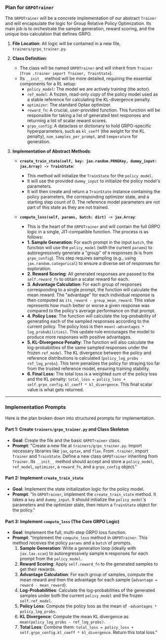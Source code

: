 ### Plan for `GRPOTrainer`

The `GRPOTrainer` will be a concrete implementation of our abstract `Trainer` and will encapsulate the logic for Group Relative Policy Optimization. Its main job is to orchestrate the sample generation, reward scoring, and the unique loss calculation that defines GRPO.

1.  **File Location**: All logic will be contained in a new file, `trainers/grpo_trainer.py`.

2.  **Class Definition**:
    *   The class will be named `GRPOTrainer` and will inherit from `Trainer` (`from .trainer import Trainer, TrainState`).
    *   Its `__init__` method will be more detailed, requiring the essential components for a RL setup:
        *   `policy_model`: The model we are actively training (the actor).
        *   `ref_model`: A frozen, read-only copy of the policy model used as a stable reference for calculating the KL-divergence penalty.
        *   `optimizer`: The standard Optax optimizer.
        *   `reward_fn`: A crucial, user-provided function. This function will be responsible for taking a list of generated text responses and returning a list of scalar reward scores.
        *   `grpo_config`: A dataclass or dictionary to hold GRPO-specific hyperparameters, such as `kl_coeff` (the weight for the KL penalty), `num_samples_per_prompt`, and `temperature` for generation.

3.  **Implementation of Abstract Methods**:

    *   **`create_train_state(self, key: jax.random.PRNGKey, dummy_input: jax.Array) -> TrainState`**:
        *   This method will initialize the `TrainState` for the `policy_model`.
        *   It will use the provided `dummy_input` to initialize the policy model's parameters.
        *   It will then create and return a `TrainState` instance containing the policy parameters, the corresponding optimizer state, and a starting step count of 0. The reference model parameters are not part of this state as they are not trained.

    *   **`compute_loss(self, params, batch: dict) -> jax.Array`**:
        *   This is the heart of the `GRPOTrainer` and will contain the full GRPO logic in a single, JIT-compatible function. The process is as follows:
        *   **1. Sample Generation**: For each prompt in the input `batch`, the function will use the `policy_model` (with the current `params`) to autoregressively generate a "group" of `N` responses (`N` is from `grpo_config`). This step requires sampling (e.g., using `jax.random.categorical`) to ensure a diverse set of responses for exploration.
        *   **2. Reward Scoring**: All generated responses are passed to the `self.reward_fn` to obtain a scalar reward for each.
        *   **3. Advantage Calculation**: For each group of responses corresponding to a single prompt, the function will calculate the mean reward. The "advantage" for each individual response is then computed as `its_reward - group_mean_reward`. This value represents how much better or worse a given response was compared to the policy's average performance on that prompt.
        *   **4. Policy Loss**: The function will calculate the log-probability of generating each of the sampled responses according to the current policy. The policy loss is then `mean(-advantages * log_probabilities)`. This update rule encourages the model to produce more responses with positive advantages.
        *   **5. KL-Divergence Penalty**: The function will also calculate the log-probabilities of the same sampled responses under the frozen `ref_model`. The KL divergence between the policy and reference distributions is calculated (`policy_log_probs - ref_log_probs`). This term penalizes the policy for straying too far from the trusted reference model, ensuring training stability.
        *   **6. Final Loss**: The total loss is a weighted sum of the policy loss and the KL penalty: `total_loss = policy_loss + self.grpo_config.kl_coeff * kl_divergence`. This final scalar value is what gets returned.

---

### Implementation Prompts

Here is the plan broken down into structured prompts for implementation.

#### Part 1: Create `trainers/grpo_trainer.py` and Class Skeleton

*   **Goal**: Create the file and the basic `GRPOTrainer` class.
*   **Prompt**: "Create a new file at `trainers/grpo_trainer.py`. Import necessary libraries like `jax`, `optax`, and `flax`. From `.trainer`, import `Trainer` and `TrainState`. Define a new class `GRPOTrainer` inheriting from `Trainer`. Its `__init__` method should accept and store a `policy_model`, `ref_model`, `optimizer`, a `reward_fn`, and a `grpo_config` object."

#### Part 2: Implement `create_train_state`

*   **Goal**: Implement the state initialization logic for the policy model.
*   **Prompt**: "In `GRPOTrainer`, implement the `create_train_state` method. It takes a `key` and `dummy_input`. It should initialize the `policy_model`'s parameters and the optimizer state, then return a `TrainState` object for the policy."

#### Part 3: Implement `compute_loss` (The Core GRPO Logic)

*   **Goal**: Implement the full, multi-step GRPO loss function.
*   **Prompt**: "Implement the `compute_loss` method in `GRPOTrainer`. This method receives the policy `params` and a `batch` of prompts.
    1.  **Sample Generation**: Write a generation loop (ideally with `jax.lax.scan`) to autoregressively sample `N` responses for each prompt from the `policy_model`.
    2.  **Reward Scoring**: Apply `self.reward_fn` to the generated samples to get their rewards.
    3.  **Advantage Calculation**: For each group of samples, compute the mean reward and then the advantage for each sample (`advantage = reward - mean_reward`).
    4.  **Log-Probabilities**: Calculate the log-probabilities of the generated samples under both the current `policy_model` and the frozen `self.ref_model`.
    5.  **Policy Loss**: Compute the policy loss as the mean of `-advantages * policy_log_probs`.
    6.  **KL Divergence**: Compute the mean KL divergence as `mean(policy_log_probs - ref_log_probs)`.
    7.  **Total Loss**: Combine them: `total_loss = policy_loss + self.grpo_config.kl_coeff * kl_divergence`. Return this total loss." 